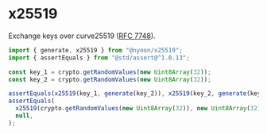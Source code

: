 # x25519

Exchange keys over curve25519 ([RFC 7748](https://rfc-editor.org/rfc/rfc7748)).

```ts
import { generate, x25519 } from "@nyoon/x25519";
import { assertEquals } from "@std/assert@^1.0.13";

const key_1 = crypto.getRandomValues(new Uint8Array(32));
const key_2 = crypto.getRandomValues(new Uint8Array(32));

assertEquals(x25519(key_1, generate(key_2)), x25519(key_2, generate(key_1)));
assertEquals(
  x25519(crypto.getRandomValues(new Uint8Array(32)), new Uint8Array(32)),
  null,
);
```
